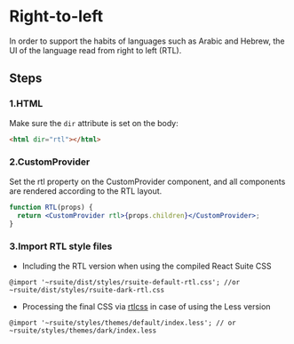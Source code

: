 # Right-to-left

In order to support the habits of languages ​​such as Arabic and Hebrew, the UI of the language read from right to left (RTL).

## Steps

### 1.HTML

Make sure the `dir` attribute is set on the body:

```html
<html dir="rtl"></html>
```

### 2.CustomProvider

Set the rtl property on the CustomProvider component, and all components are rendered according to the RTL layout.

```jsx
function RTL(props) {
  return <CustomProvider rtl>{props.children}</CustomProvider>;
}
```

### 3.Import RTL style files

- Including the RTL version when using the compiled React Suite CSS

```less
@import '~rsuite/dist/styles/rsuite-default-rtl.css'; //or ~rsuite/dist/styles/rsuite-dark-rtl.css
```

- Processing the final CSS via [rtlcss](https://rtlcss.com/) in case of using the Less version

```less
@import '~rsuite/styles/themes/default/index.less'; // or ~rsuite/styles/themes/dark/index.less
```
